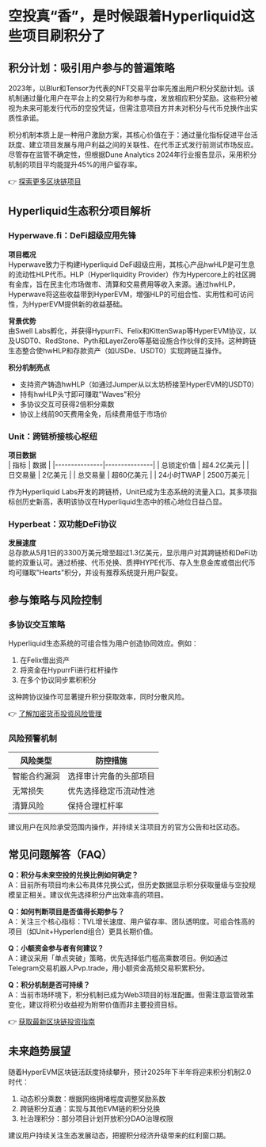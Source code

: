 # 空投真“香”，是时候跟着Hyperliquid这些项目刷积分了

## 积分计划：吸引用户参与的普遍策略

2023年，以Blur和Tensor为代表的NFT交易平台率先推出用户积分奖励计划。该机制通过量化用户在平台上的交易行为和参与度，发放相应积分奖励。这些积分被视为未来可能发行代币的空投凭证，但需注意项目方并未对积分与代币兑换作出实质性承诺。

积分机制本质上是一种用户激励方案，其核心价值在于：通过量化指标促进平台活跃度、建立项目发展与用户利益之间的关联性、在代币正式发行前测试市场反应。尽管存在监管不确定性，但根据Dune Analytics 2024年行业报告显示，采用积分机制的项目平均能提升45%的用户留存率。

👉 [探索更多区块链项目](https://bit.ly/okx_welcome)

## Hyperliquid生态积分项目解析

### Hyperwave.fi：DeFi超级应用先锋

**项目概况**  
Hyperwave致力于构建Hyperliquid DeFi超级应用，其核心产品hwHLP是可生息的流动性HLP代币。HLP（Hyperliquidity Provider）作为Hypercore上的社区拥有金库，旨在民主化市场做市、清算和交易费用等收入来源。通过hwHLP，Hyperwave将这些收益带到HyperEVM，增强HLP的可组合性、实用性和可访问性，为HyperEVM提供新的收益基础。

**背景优势**  
由Swell Labs孵化，并获得HypurrFi、Felix和KittenSwap等HyperEVM协议，以及USDT0、RedStone、Pyth和LayerZero等基础设施合作伙伴的支持。这种跨链生态整合使hwHLP和存款资产（如USDe、USDT0）实现跨链互操作。

**积分机制亮点**  
- 支持资产铸造hwHLP（如通过Jumper从以太坊桥接至HyperEVM的USDT0）  
- 持有hwHLP头寸即可赚取"Waves"积分  
- 多协议交互可获得2倍积分乘数  
- 协议上线前90天费用全免，后续费用低于市场价  

### Unit：跨链桥接核心枢纽

**项目数据**  
| 指标          | 数据          |
|---------------|---------------|
| 总锁定价值    | 超4.2亿美元   |
| 日交易量      | 2亿美元       |
| 总交易量      | 超60亿美元    |
| 24小时TWAP    | 2500万美元    |

作为Hyperliquid Labs开发的跨链桥，Unit已成为生态系统的流量入口。其多项指标创历史新高，表明该协议在Hyperliquid生态中的核心地位日益凸显。

### Hyperbeat：双功能DeFi协议

**发展速度**  
总存款从5月1日的3300万美元增至超过1.3亿美元，显示用户对其跨链桥和DeFi功能的双重认可。通过桥接、代币兑换、质押HYPE代币、存入生息金库或借出代币均可赚取"Hearts"积分，并设有推荐系统提升用户裂变。

## 参与策略与风险控制

### 多协议交互策略

Hyperliquid生态系统的可组合性为用户创造协同效应。例如：
1. 在Felix借出资产  
2. 将资金在HypurrFi进行杠杆操作  
3. 在多个协议同步累积积分  

这种跨协议操作可显著提升积分获取效率，同时分散风险。

👉 [了解加密货币投资风险管理](https://bit.ly/okx_welcome)

### 风险预警机制

| 风险类型        | 防控措施                  |
|-----------------|---------------------------|
| 智能合约漏洞    | 选择审计完备的头部项目    |
| 无常损失        | 优先选择稳定币流动性池    |
| 清算风险        | 保持合理杠杆率              |

建议用户在风险承受范围内操作，并持续关注项目方的官方公告和社区动态。

## 常见问题解答（FAQ）

**Q：积分与未来空投的兑换比例如何确定？**  
A：目前所有项目均未公布具体兑换公式，但历史数据显示积分获取量级与空投规模呈正相关。建议优先选择积分产出效率高的项目。

**Q：如何判断项目是否值得长期参与？**  
A：关注三个核心指标：TVL增长速度、用户留存率、团队透明度。可组合性高的项目（如Unit+Hyperlend组合）更具长期价值。

**Q：小额资金参与者有何建议？**  
A：建议采用「单点突破」策略，优先选择低门槛高乘数项目。例如通过Telegram交易机器人Pvp.trade，用小额资金高频交易积累积分。

**Q：积分机制是否可持续？**  
A：当前市场环境下，积分机制已成为Web3项目的标准配置。但需注意监管政策变化，建议将积分收益视为附带价值而非主要投资目标。

👉 [获取最新区块链投资指南](https://bit.ly/okx_welcome)

## 未来趋势展望

随着HyperEVM区块链活跃度持续攀升，预计2025年下半年将迎来积分机制2.0时代：
1. 动态积分乘数：根据网络拥堵程度调整奖励系数  
2. 跨链积分互通：实现与其他EVM链的积分兑换  
3. 社治理积分：部分项目计划开放积分DAO治理权限  

建议用户持续关注生态发展动态，把握积分经济升级带来的红利窗口期。